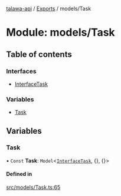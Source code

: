 [talawa-api](../README.md) / [Exports](../modules.md) / models/Task

# Module: models/Task

## Table of contents

### Interfaces

- [InterfaceTask](../interfaces/models_Task.InterfaceTask.md)

### Variables

- [Task](models_Task.md#task)

## Variables

### Task

• `Const` **Task**: `Model`<[`InterfaceTask`](../interfaces/models_Task.InterfaceTask.md), {}, {}\>

#### Defined in

[src/models/Task.ts:65](https://github.com/Nitya-Pasrija/talawa-api/blob/faae1c9/src/models/Task.ts#L65)
